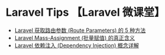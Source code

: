 # Laravel Tips 【Laravel 微课堂】
* [Laravel 获取路由参数 (Route Parameters) 的 5 种方法](https://github.com/seekerliu/laravel-tips/blob/master/five-ways-to-get-routing-parameters.md)
* [Laravel Mass-Assignment (批量赋值) 的真正含义](https://github.com/seekerliu/laravel-tips/blob/master/the-real-meaning-of-mass-assignment.md)
* [Laravel 依赖注入 (Dependency Injection) 概念详解](https://github.com/seekerliu/laravel-tips/blob/master/what-is-dependency-injection.md)
